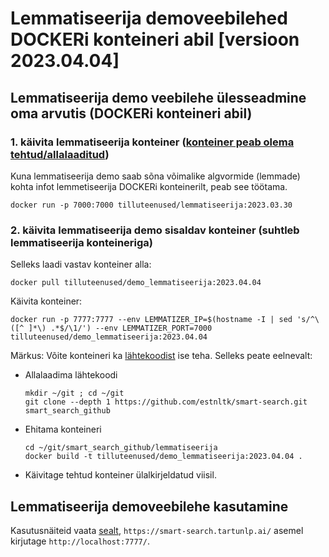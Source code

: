 # Lemmatiseerija demoveebilehed DOCKERi konteineri abil  [versioon 2023.04.04]

## Lemmatiseerija demo veebilehe ülesseadmine oma arvutis (DOCKERi konteineri abil)

### 1. käivita lemmatiseerija konteiner ([konteiner peab olema tehtud/allalaaditud](https://github.com/estnltk/smart-search/blob/main/lemmatiseerija/README.md))

Kuna lemmatiseerija demo saab sõna võimalike algvormide (lemmade) kohta infot lemmetiseerija DOCKERi konteinerilt, peab see töötama.

```cmdline
docker run -p 7000:7000 tilluteenused/lemmatiseerija:2023.03.30
```

### 2. käivita lemmatiseerija demo sisaldav konteiner (suhtleb lemmatiseerija konteineriga)

Selleks laadi vastav konteiner alla:
  
```cmdline
docker pull tilluteenused/demo_lemmatiseerija:2023.04.04
```

Käivita konteiner:

```cmdline
docker run -p 7777:7777 --env LEMMATIZER_IP=$(hostname -I | sed 's/^\([^ ]*\) .*$/\1/') --env LEMMATIZER_PORT=7000 tilluteenused/demo_lemmatiseerija:2023.04.04
```

Märkus: Võite konteineri ka [lähtekoodist](https://github.com/estnltk/smart-search/tree/main/demo_lemmatiseerija) ise teha. Selleks peate eelnevalt:

* Allalaadima lähtekoodi

  ```commandline
  mkdir ~/git ; cd ~/git 
  git clone --depth 1 https://github.com/estnltk/smart-search.git smart_search_github
  ```

* Ehitama konteineri

  ```commandline
  cd ~/git/smart_search_github/lemmatiseerija
  docker build -t tilluteenused/demo_lemmatiseerija:2023.04.04 .
  ```

* Käivitage tehtud konteiner ülalkirjeldatud viisil.

## Lemmatiseerija demoveebilehe kasutamine

Kasutusnäiteid vaata [sealt](https://github.com/estnltk/smart-search/blob/main/demo_lemmatiseerija/README-CLOUD.md), ```https://smart-search.tartunlp.ai/``` asemel kirjutage ```http://localhost:7777/```.

